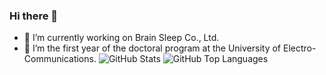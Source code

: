 ### Hi there 👋
- 🔭 I’m currently working on Brain Sleep Co., Ltd.
- 🌱 I’m the first year of the doctoral program at the University of Electro-Communications.
![GitHub Stats](https://github-readme-stats.vercel.app/api?username=nakarin0528&count_private=true&show_icons=true&theme=algolia)
![GitHub Top Languages](https://github-readme-stats.vercel.app/api/top-langs/?username=nakarin0528&layout=compact&theme=algolia)
<!--
**nakarin0528/nakarin0528** is a ✨ _special_ ✨ repository because its `README.md` (this file) appears on your GitHub profile.

Here are some ideas to get you started:


- 🌱 I’m currently learning ...
- 👯 I’m looking to collaborate on ...
- 🤔 I’m looking for help with ...
- 💬 Ask me about ...
- 📫 How to reach me: ...
- 😄 Pronouns: ...
- ⚡ Fun fact: ...
-->
